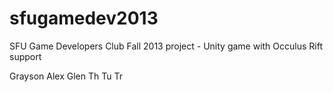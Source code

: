 sfugamedev2013
==============

SFU Game Developers Club Fall 2013 project - Unity game with Occulus Rift support

Grayson
Alex
Glen
Th
Tu
Tr
